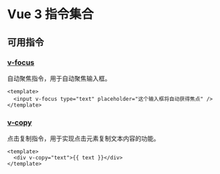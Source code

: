 # Vue 3 指令集合

## 可用指令

### [v-focus](/directives/focus)

自动聚焦指令，用于自动聚焦输入框。

```vue
<template>
  <input v-focus type="text" placeholder="这个输入框将自动获得焦点" />
</template>
```

### [v-copy](/directives/copy)

点击复制指令，用于实现点击元素复制文本内容的功能。

```vue
<template>
  <div v-copy="text">{{ text }}</div>
</template>
```
